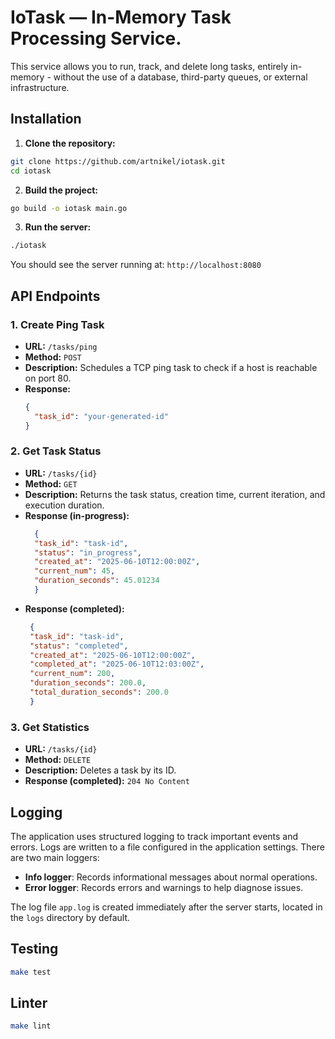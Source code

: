 # IoTask — In-Memory Task Processing Service.

This service allows you to run, track, and delete long tasks, entirely in-memory - without the use of a database, third-party queues, or external infrastructure.

## Installation

1. **Clone the repository:**

```bash
git clone https://github.com/artnikel/iotask.git
cd iotask
```

2. **Build the project:**
   
```bash
go build -o iotask main.go
```

3. **Run the server:**

```bash
./iotask
```

You should see the server running at: `http://localhost:8080`


## API Endpoints

### 1. Create Ping Task
- **URL:** `/tasks/ping`
- **Method:** `POST`
- **Description:** Schedules a TCP ping task to check if a host is reachable on port 80.
- **Response:**
  ```json
  {
    "task_id": "your-generated-id"
  }
  ```

### 2. Get Task Status
- **URL:** `/tasks/{id}`
- **Method:** `GET`
- **Description:** Returns the task status, creation time, current iteration, and execution duration.
- **Response (in-progress):**
  ```json
    {
    "task_id": "task-id",
    "status": "in_progress",
    "created_at": "2025-06-10T12:00:00Z",
    "current_num": 45,
    "duration_seconds": 45.01234
    }
  ```
- **Response (completed):**
   ```json
    {
    "task_id": "task-id",
    "status": "completed",
    "created_at": "2025-06-10T12:00:00Z",
    "completed_at": "2025-06-10T12:03:00Z",
    "current_num": 200,
    "duration_seconds": 200.0,
    "total_duration_seconds": 200.0
    }
  ```

### 3. Get Statistics
- **URL:** `/tasks/{id}`
- **Method:** `DELETE`
- **Description:** Deletes a task by its ID.
- **Response (completed):** `204 No Content`


## Logging

The application uses structured logging to track important events and errors. Logs are written to a file configured in the application settings. There are two main loggers:

- **Info logger**: Records informational messages about normal operations.
- **Error logger**: Records errors and warnings to help diagnose issues.

The log file `app.log` is created immediately after the server starts, located in the `logs` directory by default.

## Testing


```bash
make test
```

## Linter


```bash
make lint
```

